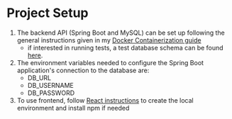 # Project Setup

1. The backend API (Spring Boot and MySQL) can be set up following the general
   instructions given in my
   [Docker Containerization guide](https://oneexists.github.io/containerize-api/)
   - if interested in running tests, a test database schema can be found
     [here](../sql/schema.sql).
2. The environment variables needed to configure the Spring Boot application's
   connection to the database are:
    - DB_URL
    - DB_USERNAME
    - DB_PASSWORD
3. To use frontend, follow [React instructions](../react-ui/README.md) to create
  the local environment and install npm if needed
